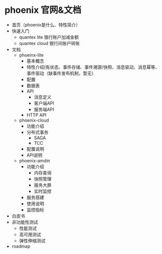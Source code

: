 # phoenix 官网&文档

- 首页（phoenix是什么、特性简介）
- 快速入门
    - quantex lite 银行账户加减金额
    - quantex cloud 银行间账户转账
- 文档
    - phoeinx-lite
        - 基本概念
        - 特性介绍(有状态、事件存储、事件溯源/快照、消息驱动、消息幂等、事件驱动（缺事件发布机制，暂无）
        - 配置
        - 数据表
        - API
            - 消息定义
            - 客户端API
            - 服务端API
        - HTTP API
    - phoenix-cloud
        - 功能介绍
        - 分布式事务
            - SAGA
            - TCC
        - 配置说明
        - API说明
    - phoenix-amdin
        - 功能介绍
            - 内存查询
            - 快照管理
            - 服务大屏
            - 实时监控
        - 服务搭建
        - 使用说明
        - 监控指标
- 白皮书
- 非功能性测试
  - 性能测试
  - 高可用测试
  - 弹性伸缩测试
- roadmap
